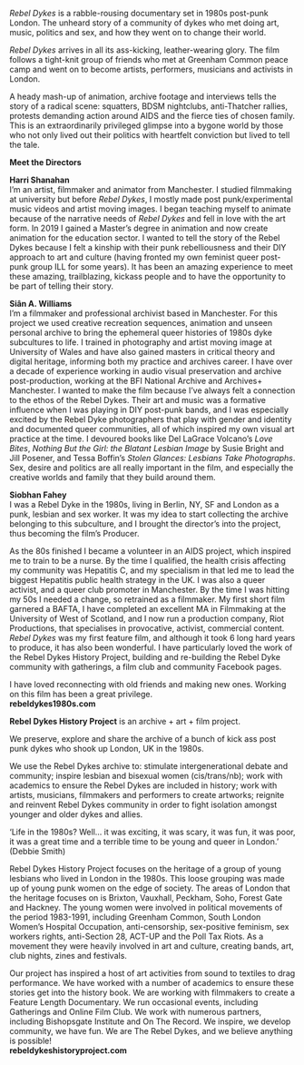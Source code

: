 
_Rebel Dykes_ is a rabble-rousing documentary set in 1980s post-punk London. The unheard story of a community of dykes who met doing art, music, politics and sex, and how they went on to change their world.

_Rebel Dykes_ arrives in all its ass-kicking, leather-wearing glory. The film follows a tight-knit group of friends who met at Greenham Common peace camp and went on to become artists, performers, musicians and activists in London.

A heady mash-up of animation, archive footage and interviews tells the story of a radical scene: squatters, BDSM nightclubs, anti-Thatcher rallies, protests demanding action around AIDS and the fierce ties of chosen family. This is an extraordinarily privileged glimpse into a bygone world by those who not only lived out their politics with heartfelt conviction but lived to tell the tale.

**Meet the Directors**

**Harri Shanahan**<br>
I’m an artist, filmmaker and animator from Manchester. I studied filmmaking at university but before _Rebel Dykes_, I mostly made post punk/experimental music videos and artist moving images. I began teaching myself to animate because of the narrative needs of _Rebel Dykes_ and fell in love with the art form. In 2019 I gained a Master’s degree in animation and now create animation for the education sector. I wanted to tell the story of the Rebel Dykes because I felt a kinship with their punk rebelliousness and their DIY approach to art and culture (having fronted my own feminist queer post-punk group ILL for some years). It has been an amazing experience to meet these amazing, trailblazing, kickass people and to have the opportunity to be part of telling their story.

**Siân A. Williams**<br>
I’m a filmmaker and professional archivist based in Manchester. For this project we used creative recreation sequences, animation and unseen personal archive to bring the ephemeral queer histories of 1980s dyke subcultures to life. I trained in photography and artist moving image at University of Wales and have also gained masters in critical theory and digital heritage, informing both my practice and archives career. I have over a decade of experience working in audio visual preservation and archive post-production, working at the BFI National Archive and Archives+ Manchester. I wanted to make the film because I’ve always felt a connection to the ethos of the Rebel Dykes. Their art and music was a formative influence when I was playing in DIY post-punk bands, and I was especially excited by the Rebel Dyke photographers that play with gender and identity and documented queer communities, all of which inspired my own visual art practice at the time. I devoured books like Del LaGrace Volcano’s _Love Bites_, _Nothing But the Girl: the Blatant Lesbian Image_ by Susie Bright and Jill Posener, and Tessa Boffin’s _Stolen Glances: Lesbians Take Photographs_. Sex, desire and politics are all really important in the film, and especially the creative worlds and family that they build around them.<br>

**Siobhan Fahey**<br>
I was a Rebel Dyke in the 1980s, living in Berlin, NY, SF and London as a punk, lesbian and sex worker. It was my idea to start collecting the archive belonging to this subculture, and I brought the director’s into the project, thus becoming the film’s Producer.

As the 80s finished I became a volunteer in an AIDS project, which inspired me to train to be a nurse. By the time I qualified, the health crisis affecting my community was Hepatitis C, and my specialism in that led me to lead the biggest Hepatitis public health strategy in the UK. I was also a queer activist, and a queer club promoter in Manchester. By the time I was hitting my 50s I needed a change, so retrained as a filmmaker. My first short film garnered a BAFTA, I have completed an excellent MA in Filmmaking at the University of West of Scotland, and I now run a production company, Riot Productions, that specialises in provocative, activist, commercial content. _Rebel Dykes_ was my first feature film, and although it took 6 long hard years to produce, it has also been wonderful. I have particularly loved the work of the Rebel Dykes History Project, building and re-building the Rebel Dyke community with gatherings, a film club and community Facebook pages.

I have loved reconnecting with old friends and making new ones. Working on this film has been a great privilege.<br>
**rebeldykes1980s.com**

**Rebel Dykes History Project** is an archive + art + film project.

We preserve, explore and share the archive of a bunch of kick ass post punk dykes who shook up London, UK in the 1980s.

We use the Rebel Dykes archive to: stimulate intergenerational debate and community; inspire lesbian and bisexual women (cis/trans/nb); work with academics to ensure the Rebel Dykes are included in history; work with artists, musicians, filmmakers and performers to create artworks; reignite and reinvent Rebel Dykes community in order to fight isolation amongst younger and older dykes and allies.

‘Life in the 1980s? Well... it was exciting, it was scary, it was fun, it was poor, it was a great time and a terrible time to be young and queer in London.’ (Debbie Smith)

Rebel Dykes History Project focuses on the heritage of a group of young lesbians who lived in London in the 1980s. This loose grouping was made up of young punk women on the edge of society. The areas of London that the heritage focuses on is Brixton, Vauxhall, Peckham, Soho, Forest Gate and Hackney. The young women were involved in political movements of the period 1983-1991, including Greenham Common, South London Women’s Hospital Occupation, anti-censorship, sex-positive feminism, sex workers rights, anti-Section 28, ACT-UP and the Poll Tax Riots. As a movement they were heavily involved in art and culture, creating bands, art, club nights, zines and festivals.

Our project has inspired a host of art activities from sound to textiles to drag performance. We have worked with a number of academics to ensure these stories get into the history book. We are working with filmmakers to create a Feature Length Documentary. We run occasional events, including Gatherings and Online Film Club.  We work with numerous partners, including Bishopsgate Institute and On The Record. We inspire, we develop community, we have fun. We are The Rebel Dykes, and we believe anything is possible!<br>
**rebeldykeshistoryproject.com**
<!--stackedit_data:
eyJoaXN0b3J5IjpbMjAxMzk2NzM2NSwyMDA5ODkyODgwLDczMD
k5ODExNl19
-->
